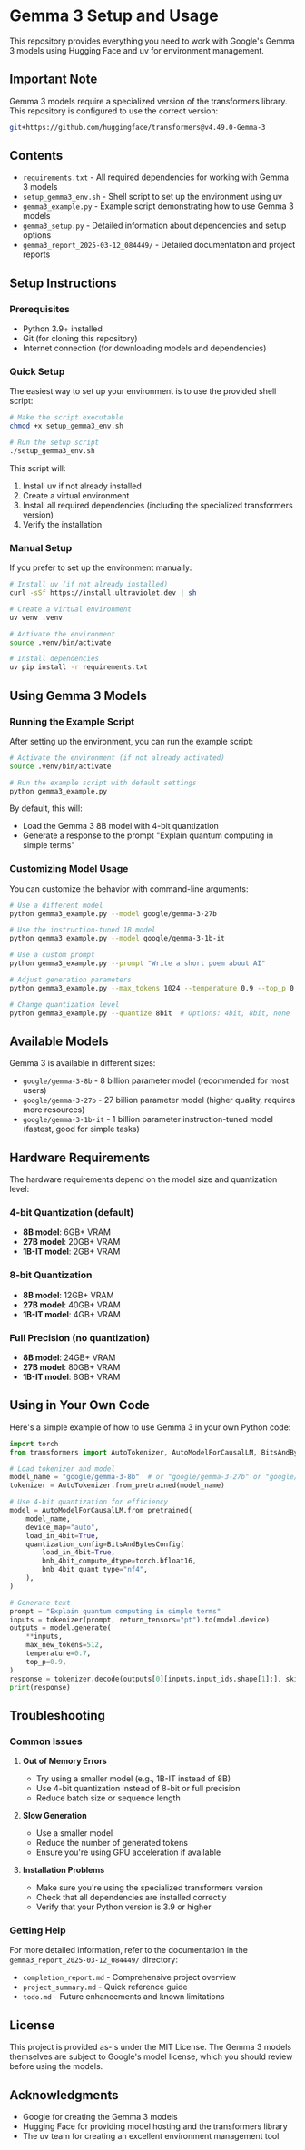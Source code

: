 # Gemma 3 Setup and Usage

This repository provides everything you need to work with Google's Gemma 3 models using Hugging Face and uv for environment management.

## Important Note

Gemma 3 models require a specialized version of the transformers library. This repository is configured to use the correct version:

```bash
git+https://github.com/huggingface/transformers@v4.49.0-Gemma-3
```

## Contents

- `requirements.txt` - All required dependencies for working with Gemma 3 models
- `setup_gemma3_env.sh` - Shell script to set up the environment using uv
- `gemma3_example.py` - Example script demonstrating how to use Gemma 3 models
- `gemma3_setup.py` - Detailed information about dependencies and setup options
- `gemma3_report_2025-03-12_084449/` - Detailed documentation and project reports

## Setup Instructions

### Prerequisites

- Python 3.9+ installed
- Git (for cloning this repository)
- Internet connection (for downloading models and dependencies)

### Quick Setup

The easiest way to set up your environment is to use the provided shell script:

```bash
# Make the script executable
chmod +x setup_gemma3_env.sh

# Run the setup script
./setup_gemma3_env.sh
```

This script will:

1. Install uv if not already installed
2. Create a virtual environment
3. Install all required dependencies (including the specialized transformers version)
4. Verify the installation

### Manual Setup

If you prefer to set up the environment manually:

```bash
# Install uv (if not already installed)
curl -sSf https://install.ultraviolet.dev | sh

# Create a virtual environment
uv venv .venv

# Activate the environment
source .venv/bin/activate

# Install dependencies
uv pip install -r requirements.txt
```

## Using Gemma 3 Models

### Running the Example Script

After setting up the environment, you can run the example script:

```bash
# Activate the environment (if not already activated)
source .venv/bin/activate

# Run the example script with default settings
python gemma3_example.py
```

By default, this will:

- Load the Gemma 3 8B model with 4-bit quantization
- Generate a response to the prompt "Explain quantum computing in simple terms"

### Customizing Model Usage

You can customize the behavior with command-line arguments:

```bash
# Use a different model
python gemma3_example.py --model google/gemma-3-27b

# Use the instruction-tuned 1B model
python gemma3_example.py --model google/gemma-3-1b-it

# Use a custom prompt
python gemma3_example.py --prompt "Write a short poem about AI"

# Adjust generation parameters
python gemma3_example.py --max_tokens 1024 --temperature 0.9 --top_p 0.95

# Change quantization level
python gemma3_example.py --quantize 8bit  # Options: 4bit, 8bit, none
```

## Available Models

Gemma 3 is available in different sizes:

- `google/gemma-3-8b` - 8 billion parameter model (recommended for most users)
- `google/gemma-3-27b` - 27 billion parameter model (higher quality, requires more resources)
- `google/gemma-3-1b-it` - 1 billion parameter instruction-tuned model (fastest, good for simple tasks)

## Hardware Requirements

The hardware requirements depend on the model size and quantization level:

### 4-bit Quantization (default)

- **8B model**: 6GB+ VRAM
- **27B model**: 20GB+ VRAM
- **1B-IT model**: 2GB+ VRAM

### 8-bit Quantization

- **8B model**: 12GB+ VRAM
- **27B model**: 40GB+ VRAM
- **1B-IT model**: 4GB+ VRAM

### Full Precision (no quantization)

- **8B model**: 24GB+ VRAM
- **27B model**: 80GB+ VRAM
- **1B-IT model**: 8GB+ VRAM

## Using in Your Own Code

Here's a simple example of how to use Gemma 3 in your own Python code:

```python
import torch
from transformers import AutoTokenizer, AutoModelForCausalLM, BitsAndBytesConfig

# Load tokenizer and model
model_name = "google/gemma-3-8b"  # or "google/gemma-3-27b" or "google/gemma-3-1b-it"
tokenizer = AutoTokenizer.from_pretrained(model_name)

# Use 4-bit quantization for efficiency
model = AutoModelForCausalLM.from_pretrained(
    model_name,
    device_map="auto",
    load_in_4bit=True,
    quantization_config=BitsAndBytesConfig(
        load_in_4bit=True,
        bnb_4bit_compute_dtype=torch.bfloat16,
        bnb_4bit_quant_type="nf4",
    ),
)

# Generate text
prompt = "Explain quantum computing in simple terms"
inputs = tokenizer(prompt, return_tensors="pt").to(model.device)
outputs = model.generate(
    **inputs,
    max_new_tokens=512,
    temperature=0.7,
    top_p=0.9,
)
response = tokenizer.decode(outputs[0][inputs.input_ids.shape[1]:], skip_special_tokens=True)
print(response)
```

## Troubleshooting

### Common Issues

1. **Out of Memory Errors**

   - Try using a smaller model (e.g., 1B-IT instead of 8B)
   - Use 4-bit quantization instead of 8-bit or full precision
   - Reduce batch size or sequence length

2. **Slow Generation**

   - Use a smaller model
   - Reduce the number of generated tokens
   - Ensure you're using GPU acceleration if available

3. **Installation Problems**
   - Make sure you're using the specialized transformers version
   - Check that all dependencies are installed correctly
   - Verify that your Python version is 3.9 or higher

### Getting Help

For more detailed information, refer to the documentation in the `gemma3_report_2025-03-12_084449/` directory:

- `completion_report.md` - Comprehensive project overview
- `project_summary.md` - Quick reference guide
- `todo.md` - Future enhancements and known limitations

## License

This project is provided as-is under the MIT License. The Gemma 3 models themselves are subject to Google's model license, which you should review before using the models.

## Acknowledgments

- Google for creating the Gemma 3 models
- Hugging Face for providing model hosting and the transformers library
- The uv team for creating an excellent environment management tool
